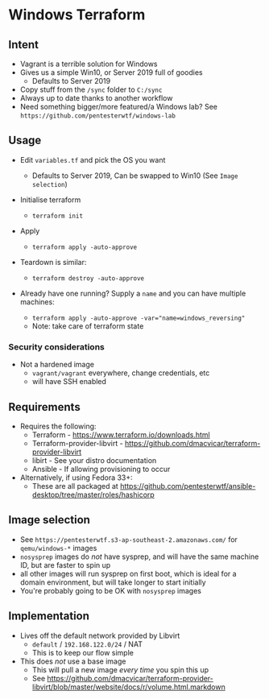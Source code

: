 # Windows Terraform

## Intent

* Vagrant is a terrible solution for Windows
* Gives us a simple Win10, or Server 2019 full of goodies
  * Defaults to Server 2019
* Copy stuff from the `/sync` folder to `C:/sync`
* Always up to date thanks to another workflow
* Need something bigger/more featured/a Windows lab? See `https://github.com/pentesterwtf/windows-lab`

## Usage

* Edit `variables.tf` and pick the OS you want
  * Defaults to Server 2019, Can be swapped to Win10 (See `Image selection`)
* Initialise terraform
  * `terraform init`
* Apply
  * `terraform apply -auto-approve`
* Teardown is similar:
  * `terraform destroy -auto-approve`

* Already have one running? Supply a `name` and you can have multiple machines:
  * `terraform apply -auto-approve -var="name=windows_reversing"`
  * Note: take care of terraform state 

### Security considerations

* Not a hardened image
  * `vagrant/vagrant` everywhere, change credentials, etc
  * will have SSH enabled

## Requirements

* Requires the following:
  * Terraform - https://www.terraform.io/downloads.html
  * Terraform-provider-libvirt - https://github.com/dmacvicar/terraform-provider-libvirt
  * libirt - See your distro documentation
  * Ansible - If allowing provisioning to occur
* Alternatively, if using Fedora 33+:
   * These are all packaged at https://github.com/pentesterwtf/ansible-desktop/tree/master/roles/hashicorp

## Image selection  

* See `https://pentesterwtf.s3-ap-southeast-2.amazonaws.com/` for `qemu/windows-*` images
* `nosysprep` images do *not* have sysprep, and will have the same machine ID, but are faster to spin up
* all other images will run sysprep on first boot, which is ideal for a domain environment, but will take longer to start initially
* You're probably going to be OK with `nosysprep` images

## Implementation

* Lives off the default network provided by Libvirt
  * `default` / `192.168.122.0/24` / NAT
  * This is to keep our flow simple
* This does *not* use a base image
  * This will pull a new image *every time* you spin this up
  * See https://github.com/dmacvicar/terraform-provider-libvirt/blob/master/website/docs/r/volume.html.markdown